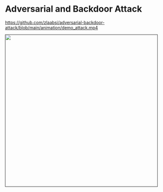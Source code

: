 # Adversarial and Backdoor Attack

https://github.com/zlaabsi/adversarial-backdoor-attack/blob/main/animation/demo_attack.mp4

[<img src="https://github.com/zlaabsi/adversarial-backdoor-attack/blob/main/animation/demo_attack.mp4
" height="500">]()


